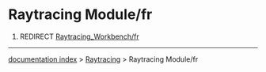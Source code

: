 # Raytracing Module/fr
1.  REDIRECT [Raytracing\_Workbench/fr](Raytracing_Workbench/fr.md)

---
[documentation index](../README.md) > [Raytracing](Raytracing_Workbench.md) > Raytracing Module/fr
